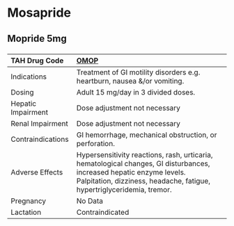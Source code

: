 # Mosapride

## Mopride 5mg

##### 

| TAH Drug Code      | [OMOP](https://www.tahsda.org.tw/drugs/hissearch.php?drug_code=OMOP)                                                                                                                           |
|:-------------------|:-----------------------------------------------------------------------------------------------------------------------------------------------------------------------------------------------|
| Indications        | Treatment of GI motility disorders e.g. heartburn, nausea &/or vomiting.                                                                                                                       |
| Dosing             | Adult 15 mg/day in 3 divided doses.                                                                                                                                                            |
| Hepatic Impairment | Dose adjustment not necessary                                                                                                                                                                  |
| Renal Impairment   | Dose adjustment not necessary                                                                                                                                                                  |
| Contraindications  | GI hemorrhage, mechanical obstruction, or perforation.                                                                                                                                         |
| Adverse Effects    | Hypersensitivity reactions, rash, urticaria, hematological changes, GI disturbances, increased hepatic enzyme levels. Palpitation, dizziness, headache, fatigue, hypertriglyceridemia, tremor. |
| Pregnancy          | No Data                                                                                                                                                                                        |
| Lactation          | Contraindicated                                                                                                                                                                                |

